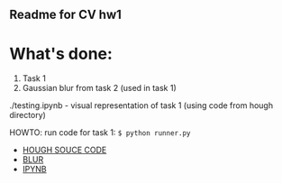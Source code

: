 ## Readme for CV hw1
# What's done: 
1. Task 1
2. Gaussian blur from task 2 (used in task 1)

./testing.ipynb - visual representation of task 1 (using code from hough directory)  

HOWTO:
run code for task 1:
`$ python runner.py`

* [HOUGH SOUCE CODE](hough) 
* [BLUR](utils)
* [IPYNB](testing.ipynb)